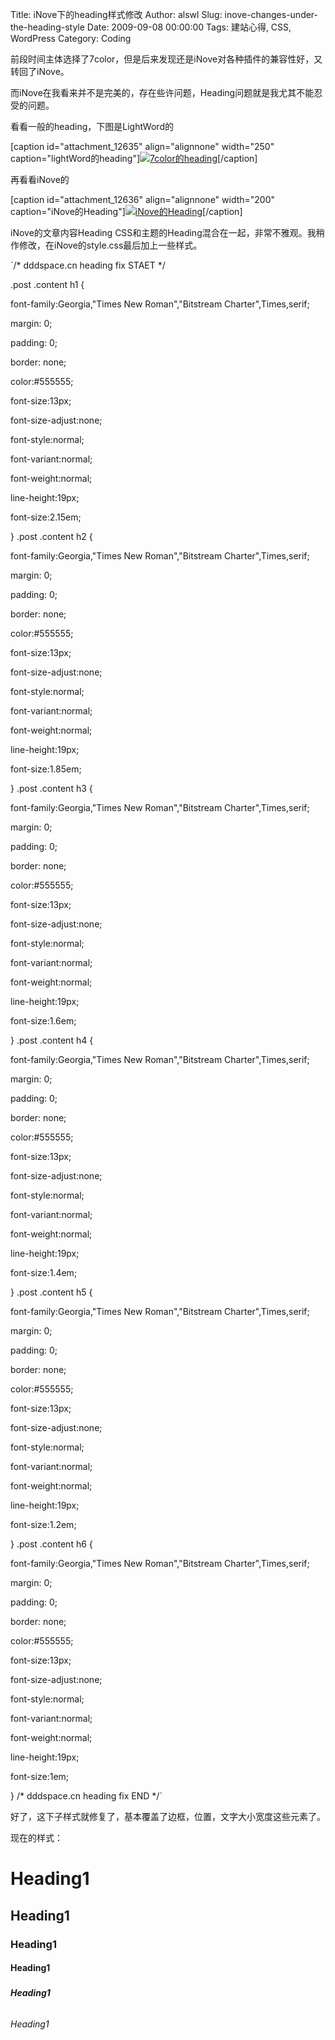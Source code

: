 Title: iNove下的heading样式修改
Author: alswl
Slug: inove-changes-under-the-heading-style
Date: 2009-09-08 00:00:00
Tags: 建站心得, CSS, WordPress
Category: Coding

前段时间主体选择了7color，但是后来发现还是iNove对各种插件的兼容性好，又转回了iNove。

而iNove在我看来并不是完美的，存在些许问题，Heading问题就是我尤其不能忍受的问题。

看看一般的heading，下图是LightWord的

[caption id="attachment_12635" align="alignnone" width="250"
caption="lightWord的heading"][![7color的heading](https://ohsolnxaa.qnssl.com/upload_dropbox/200909/7colorHeading.jpg)](https://ohsolnxaa.qnssl.com/upload_dropbox/200909/7colorHeading.jpg)[/caption]

再看看iNove的

[caption id="attachment_12636" align="alignnone" width="200"
caption="iNove的Heading"][![iNove的Heading](https://ohsolnxaa.qnssl.com/upload_dropbox/200909/iNoveHeading.jpg)](https://ohsolnxaa.qnssl.com/upload_dropbox/200909/iNoveHeading.jpg)[/caption]

iNove的文章内容Heading CSS和主题的Heading混合在一起，非常不雅观。我稍作修改，在iNove的style.css最后加上一些样式。

`/* dddspace.cn heading fix STAET */

.post .content h1 {

font-family:Georgia,"Times New Roman","Bitstream Charter",Times,serif;

margin: 0;

padding: 0;

border: none;

color:#555555;

font-size:13px;

font-size-adjust:none;

font-style:normal;

font-variant:normal;

font-weight:normal;

line-height:19px;

font-size:2.15em;

} .post .content h2 {

font-family:Georgia,"Times New Roman","Bitstream Charter",Times,serif;

margin: 0;

padding: 0;

border: none;

color:#555555;

font-size:13px;

font-size-adjust:none;

font-style:normal;

font-variant:normal;

font-weight:normal;

line-height:19px;

font-size:1.85em;

} .post .content h3 {

font-family:Georgia,"Times New Roman","Bitstream Charter",Times,serif;

margin: 0;

padding: 0;

border: none;

color:#555555;

font-size:13px;

font-size-adjust:none;

font-style:normal;

font-variant:normal;

font-weight:normal;

line-height:19px;

font-size:1.6em;

} .post .content h4 {

font-family:Georgia,"Times New Roman","Bitstream Charter",Times,serif;

margin: 0;

padding: 0;

border: none;

color:#555555;

font-size:13px;

font-size-adjust:none;

font-style:normal;

font-variant:normal;

font-weight:normal;

line-height:19px;

font-size:1.4em;

} .post .content h5 {

font-family:Georgia,"Times New Roman","Bitstream Charter",Times,serif;

margin: 0;

padding: 0;

border: none;

color:#555555;

font-size:13px;

font-size-adjust:none;

font-style:normal;

font-variant:normal;

font-weight:normal;

line-height:19px;

font-size:1.2em;

} .post .content h6 {

font-family:Georgia,"Times New Roman","Bitstream Charter",Times,serif;

margin: 0;

padding: 0;

border: none;

color:#555555;

font-size:13px;

font-size-adjust:none;

font-style:normal;

font-variant:normal;

font-weight:normal;

line-height:19px;

font-size:1em;

} /* dddspace.cn heading fix END */`

好了，这下子样式就修复了，基本覆盖了边框，位置，文字大小宽度这些元素了。

现在的样式：

# <h1>Heading1</h1>

## <h2>Heading1</h2>

### <h3>Heading1</h3>

#### <h4>Heading1</h4>

##### <h5>Heading1</h5>

###### <h6>Heading1</h6>

